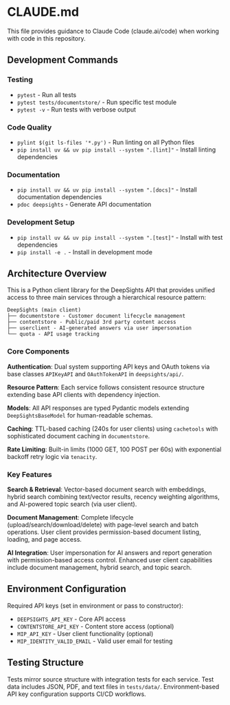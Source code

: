 # CLAUDE.md

This file provides guidance to Claude Code (claude.ai/code) when working with code in this repository.

## Development Commands

### Testing
- `pytest` - Run all tests
- `pytest tests/documentstore/` - Run specific test module
- `pytest -v` - Run tests with verbose output

### Code Quality
- `pylint $(git ls-files '*.py')` - Run linting on all Python files
- `pip install uv && uv pip install --system ".[lint]"` - Install linting dependencies

### Documentation
- `pip install uv && uv pip install --system ".[docs]"` - Install documentation dependencies
- `pdoc deepsights` - Generate API documentation

### Development Setup
- `pip install uv && uv pip install --system ".[test]"` - Install with test dependencies
- `pip install -e .` - Install in development mode

## Architecture Overview

This is a Python client library for the DeepSights API that provides unified access to three main services through a hierarchical resource pattern:

```
DeepSights (main client)
├── documentstore - Customer document lifecycle management
├── contentstore - Public/paid 3rd party content access
├── userclient - AI-generated answers via user impersonation
└── quota - API usage tracking
```

### Core Components

**Authentication**: Dual system supporting API keys and OAuth tokens via base classes `APIKeyAPI` and `OAuthTokenAPI` in `deepsights/api/`.

**Resource Pattern**: Each service follows consistent resource structure extending base API clients with dependency injection.

**Models**: All API responses are typed Pydantic models extending `DeepSightsBaseModel` for human-readable schemas.

**Caching**: TTL-based caching (240s for user clients) using `cachetools` with sophisticated document caching in `documentstore`.

**Rate Limiting**: Built-in limits (1000 GET, 100 POST per 60s) with exponential backoff retry logic via `tenacity`.

### Key Features

**Search & Retrieval**: Vector-based document search with embeddings, hybrid search combining text/vector results, recency weighting algorithms, and AI-powered topic search (via user client).

**Document Management**: Complete lifecycle (upload/search/download/delete) with page-level search and batch operations. User client provides permission-based document listing, loading, and page access.

**AI Integration**: User impersonation for AI answers and report generation with permission-based access control. Enhanced user client capabilities include document management, hybrid search, and topic search.

## Environment Configuration

Required API keys (set in environment or pass to constructor):
- `DEEPSIGHTS_API_KEY` - Core API access
- `CONTENTSTORE_API_KEY` - Content store access (optional)
- `MIP_API_KEY` - User client functionality (optional)
- `MIP_IDENTITY_VALID_EMAIL` - Valid user email for testing

## Testing Structure

Tests mirror source structure with integration tests for each service. Test data includes JSON, PDF, and text files in `tests/data/`. Environment-based API key configuration supports CI/CD workflows.